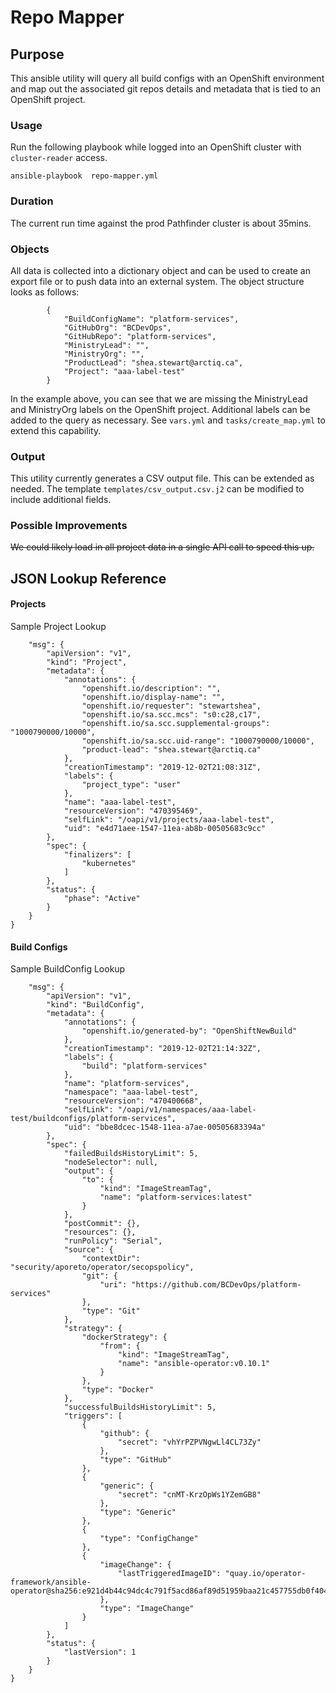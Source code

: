 # Repo Mapper

## Purpose
This ansible utility will query all build configs with an OpenShift environment and map out the associated git repos details and metadata that is tied to an OpenShift project. 


### Usage

Run the following playbook while logged into an OpenShift cluster with `cluster-reader` access. 

```
ansible-playbook  repo-mapper.yml
```
### Duration
The current run time against the prod Pathfinder cluster is about 35mins. 

### Objects
All data is collected into a dictionary object and can be used to create an export file or to push data into an external system. The object structure looks as follows: 

```
        {
            "BuildConfigName": "platform-services",
            "GitHubOrg": "BCDevOps",
            "GitHubRepo": "platform-services",
            "MinistryLead": "",
            "MinistryOrg": "",
            "ProductLead": "shea.stewart@arctiq.ca",
            "Project": "aaa-label-test"
        }
```

In the example above, you can see that we are missing the MinistryLead and MinistryOrg labels on the OpenShift project. 
Additional labels can be added to the query as necessary. See `vars.yml` and `tasks/create_map.yml` to extend this capability.  

### Output
This utility currently generates a CSV output file. This can be extended as needed. 
The template `templates/csv_output.csv.j2` can be modified to include additional fields. 

### Possible Improvements
~~We could likely load in all project data in a single API call to speed this up.~~

## JSON Lookup Reference

#### Projects
Sample Project Lookup 
```
    "msg": {
        "apiVersion": "v1",
        "kind": "Project",
        "metadata": {
            "annotations": {
                "openshift.io/description": "",
                "openshift.io/display-name": "",
                "openshift.io/requester": "stewartshea",
                "openshift.io/sa.scc.mcs": "s0:c28,c17",
                "openshift.io/sa.scc.supplemental-groups": "1000790000/10000",
                "openshift.io/sa.scc.uid-range": "1000790000/10000",
                "product-lead": "shea.stewart@arctiq.ca"
            },
            "creationTimestamp": "2019-12-02T21:08:31Z",
            "labels": {
                "project_type": "user"
            },
            "name": "aaa-label-test",
            "resourceVersion": "470395469",
            "selfLink": "/oapi/v1/projects/aaa-label-test",
            "uid": "e4d71aee-1547-11ea-ab8b-00505683c9cc"
        },
        "spec": {
            "finalizers": [
                "kubernetes"
            ]
        },
        "status": {
            "phase": "Active"
        }
    }
}
```

#### Build Configs

Sample BuildConfig Lookup
```
    "msg": {
        "apiVersion": "v1",
        "kind": "BuildConfig",
        "metadata": {
            "annotations": {
                "openshift.io/generated-by": "OpenShiftNewBuild"
            },
            "creationTimestamp": "2019-12-02T21:14:32Z",
            "labels": {
                "build": "platform-services"
            },
            "name": "platform-services",
            "namespace": "aaa-label-test",
            "resourceVersion": "470400668",
            "selfLink": "/oapi/v1/namespaces/aaa-label-test/buildconfigs/platform-services",
            "uid": "bbe8dcec-1548-11ea-a7ae-00505683394a"
        },
        "spec": {
            "failedBuildsHistoryLimit": 5,
            "nodeSelector": null,
            "output": {
                "to": {
                    "kind": "ImageStreamTag",
                    "name": "platform-services:latest"
                }
            },
            "postCommit": {},
            "resources": {},
            "runPolicy": "Serial",
            "source": {
                "contextDir": "security/aporeto/operator/secopspolicy",
                "git": {
                    "uri": "https://github.com/BCDevOps/platform-services"
                },
                "type": "Git"
            },
            "strategy": {
                "dockerStrategy": {
                    "from": {
                        "kind": "ImageStreamTag",
                        "name": "ansible-operator:v0.10.1"
                    }
                },
                "type": "Docker"
            },
            "successfulBuildsHistoryLimit": 5,
            "triggers": [
                {
                    "github": {
                        "secret": "vhYrPZPVNgwLl4CL73Zy"
                    },
                    "type": "GitHub"
                },
                {
                    "generic": {
                        "secret": "cnMT-KrzOpWs1YZemGB8"
                    },
                    "type": "Generic"
                },
                {
                    "type": "ConfigChange"
                },
                {
                    "imageChange": {
                        "lastTriggeredImageID": "quay.io/operator-framework/ansible-operator@sha256:e921d4b44c94dc4c791f5acd86af89d51959baa21c457755db0f40452b37ee17"
                    },
                    "type": "ImageChange"
                }
            ]
        },
        "status": {
            "lastVersion": 1
        }
    }
}
```